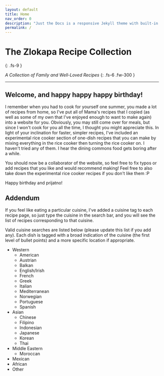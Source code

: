 ```yaml
---
layout: default
title: Home
nav_order: 0
description: "Just the Docs is a responsive Jekyll theme with built-in search that is easily customizable and hosted on GitHub Pages."
permalink: /
---
```


# The Zlokapa Recipe Collection
{: .fs-9 }

<i>A Collection of Family and Well-Loved Recipes</i>
{: .fs-6 .fw-300 }

---

## Welcome, and happy happy happy birthday!

I remember when you had to cook for yourself one summer, you made a lot of recipes from home, 
so I've put all of Mama's recipes that I copied (as well as some of my own that I've enjoyed 
enough to want to make again) into a website for you. Obviously, you may still come over for meals, 
but since I won't cook for you all the time, I thought you might appreciate this. In light of
your inclination for faster, simpler recipes, I've included an experimental rice cooker
section of one-dish recipes that you can make by mixing everything in the rice cooker then
turning the rice cooker on. I haven't tried any of them. I hear the  dining commons food 
gets boring after a while.

You should now be a collaborator of the website, so feel free to fix typos or add recipes 
that you like and would recommend making! Feel free to also take down the experimental rice
cooker recipes if you don't like them :P

Happy birthday and prijatno!

## Addendum

If you feel like eating a particular cuisine, I've added a cuisine tag to each recipe page,
so just type the cuisine in the search bar, and you will see the list of recipes corresponding to
that cuisine.

Valid cuisine searches are listed below (please update this list if you add any). Each dish is tagged
with a broad indication of the cuisine (the first level of bullet points) and a more specific location
if appropriate.

<ul>
	<li>Western
		<ul>
			<li>American</li>
			<li>Austrian</li>
			<li>Balkan</li>
			<li>English/Irish</li>
			<li>French</li>
			<li>Greek</li>
			<li>Italian</li>
			<li>Mediterranean</li>
			<li>Norwegian</li>
			<li>Portuguese</li>
			<li>Spanish</li>
		</ul>
	</li>
	<li>Asian
		<ul>
			<li>Chinese</li>
			<li>Filipino</li>
			<li>Indonesian</li>
			<li>Japanese</li>
			<li>Korean</li>
			<li>Thai</li>
		</ul>
	</li>
	<li>Middle Eastern
		<ul>
			<li>Moroccan</li>
		</ul>
	</li>
	<li>Mexican</li>
	<li>African</li>
	<li>Other</li>
</ul>